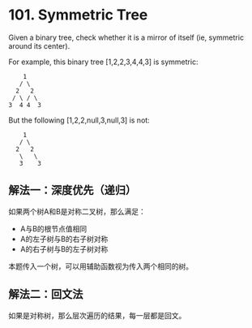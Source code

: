 # 101. Symmetric Tree
Given a binary tree, check whether it is a mirror of itself (ie, symmetric around its center).

For example, this binary tree [1,2,2,3,4,4,3] is symmetric:
```
    1
   / \
  2   2
 / \ / \
3  4 4  3
```

But the following [1,2,2,null,3,null,3] is not:
```
    1
   / \
  2   2
   \   \
   3    3
```
## 解法一：深度优先（递归）

如果两个树A和B是对称二叉树，那么满足：

- A与B的根节点值相同
- A的左子树与B的右子树对称
- A的右子树与B的左子树对称

本题传入一个树，可以用辅助函数视为传入两个相同的树。

## 解法二：回文法

如果是对称树，那么层次遍历的结果，每一层都是回文。